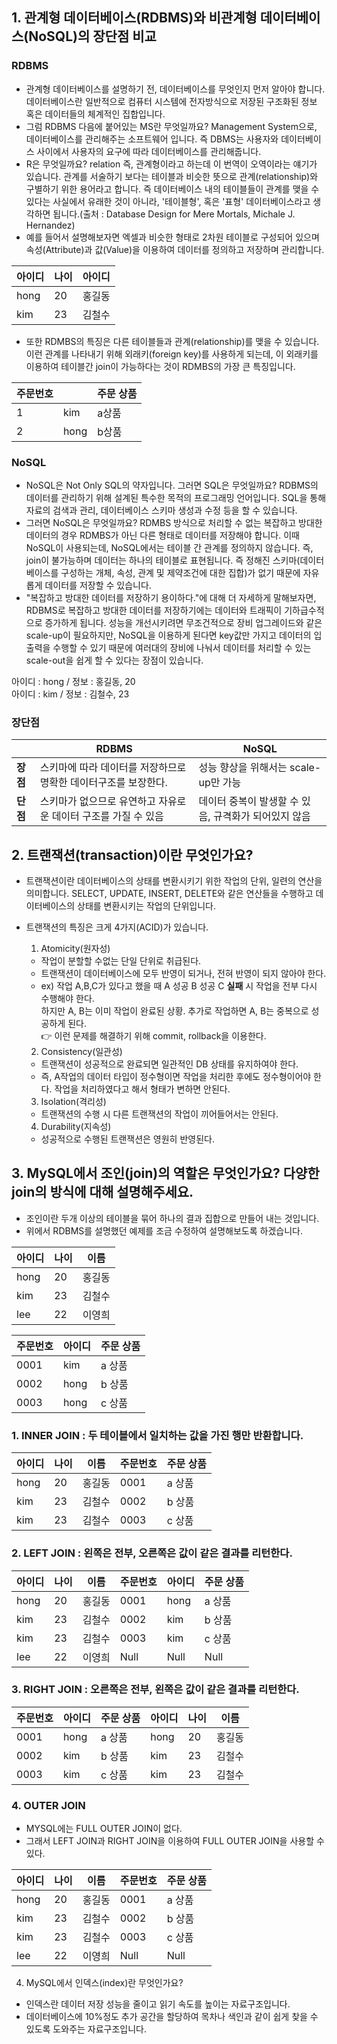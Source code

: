 ## 1. 관계형 데이터베이스(RDBMS)와 비관계형 데이터베이스(NoSQL)의 장단점 비교
### RDBMS
- 관계형 데이터베이스를 설명하기 전, 데이터베이스를 무엇인지 먼저 알아야 합니다. 데이터베이스란 일반적으로 컴퓨터 시스템에 전자방식으로 저장된 구조화된 정보 혹은 데이터들의 체계적인 집합입니다.
- 그럼 RDBMS 다음에 붙어있는 MS란 무엇일까요? Management System으로, 데이터베이스를 관리해주는 소프트웨어 입니다. 즉 DBMS는 사용자와 데이터베이스 사이에서 사용자의 요구에 따라 데이터베이스를 관리해줍니다.
- R은 무엇일까요? relation 즉, 관계형이라고 하는데 이 번역이 오역이라는 얘기가 있습니다. 관계를 서술하기 보다는 테이블과 비슷한 뜻으로 관계(relationship)와 구별하기 위한 용어라고 합니다. 즉 데이터베이스 내의 테이블들이 관계를 맺을 수 있다는 사실에서 유래한 것이 아니라, '테이블형', 혹은 '표형' 데이터베이스라고 생각하면 됩니다.(출처 : Database Design for Mere Mortals, Michale J. Hernandez)
- 예를 들어서 설명해보자면 엑셀과 비슷한 형태로 2차원 테이블로 구성되어 있으며 속성(Attribute)과 값(Value)을 이용하여 데이터를 정의하고 저장하며 관리합니다.

|아이디|나이|아이디|
|------|---|---|
|hong|20|홍길동|
|kim|23|김철수|

- 또한 RDMBS의 특징은 다른 테이블들과 관계(relationship)를 맺을 수 있습니다. 이런 관계를 나타내기 위해 외래키(foreign key)를 사용하게 되는데, 이 외래키를 이용하여 테이블간 join이 가능하다는 것이 RDMBS의 가장 큰 특징입니다.

|주문번호||주문 상품|
|------|---|---|
|1|kim|a상품|
|2|hong|b상품|


### NoSQL
- NoSQL은 Not Only SQL의 약자입니다. 그러면 SQL은 무엇일까요? RDBMS의 데이터를 관리하기 위해 설계된 특수한 목적의 프로그래밍 언어입니다. SQL을 통해 자료의 검색과 관리, 데이터베이스 스키마 생성과 수정 등을 할 수 있습니다.
- 그러면 NoSQL은 무엇일까요? RDMBS 방식으로 처리할 수 없는 복잡하고 방대한 데이터의 경우 RDMBS가 아닌 다른 형태로 데이터를 저장해야 합니다. 이때 NoSQL이 사용되는데, NoSQL에서는 테이블 간 관계를 정의하지 않습니다. 즉, join이 불가능하며 데이터는 하나의 테이블로 표현됩니다. 즉 정해진 스키마(데이터베이스를 구성하는 개체, 속성, 관계 및 제약조건에 대한 집합)가 없기 때문에 자유롭게 데이터를 저장할 수 있습니다.
- "복잡하고 방대한 데이터를 저장하기 용이하다."에 대해 더 자세하게 말해보자면, RDBMS로 복잡하고 방대한 데이터를 저장하기에는 데이터와 트래픽이 기하급수적으로 증가하게 됩니다. 성능을 개선시키려면 무조건적으로 장비 업그레이드와 같은 scale-up이 필요하지만, NoSQL을 이용하게 된다면 key값만 가지고 데이터의 입출력을 수행할 수 있기 때문에 여러대의 장비에 나눠서 데이터를 처리할 수 있는 scale-out을 쉽게 할 수 있다는 장점이 있습니다.

아이디 : hong / 정보 : 홍길동, 20  
아이디 : kim / 정보 : 김철수, 23

### 장단점
| |RDBMS|NoSQL|
|------|---|---|
|**장점**|스키마에 따라 데이터를 저장하므로 명확한 데이터구조를 보장한다.|성능 향상을 위해서는 scale-up만 가능|
|**단점**|스키마가 없으므로 유연하고 자유로운 데이터 구조를 가질 수 있음|데이터 중복이 발생할 수 있음, 규격화가 되어있지 않음|



## 2. 트랜잭션(transaction)이란 무엇인가요?

- 트랜잭션이란 데이터베이스의 상태를 변환시키기 위한 작업의 단위, 일련의 연산을 의미합니다. SELECT, UPDATE, INSERT, DELETE와 같은 연산들을 수행하고 데이터베이스의 상태를 변환시키는 작업의 단위입니다.
- 트랜잭션의 특징은 크게 4가지(ACID)가 있습니다.
  1. Atomicity(원자성)
    - 작업이 분할할 수없는 단일 단위로 취급된다.
    - 트랜잭션이 데이터베이스에 모두 반영이 되거나, 전혀 반영이 되지 않아야 한다.
    - ex) 작업 A,B,C가 있다고 했을 때 A 성공 B 성공 C **실패** 시 작업을 전부 다시 수행해야 한다.  
          하지만 A, B는 이미 작업이 완료된 상황. 추가로 작업하면 A, B는 중복으로 성공하게 된다.  
          👉 이런 문제를 해결하기 위해 commit, rollback을 이용한다. 
  2. Consistency(일관성)
    - 트랜잭션이 성공적으로 완료되면 일관적인 DB 상태를 유지하여야 한다.
    - 즉, A작업의 데이터 타입이 정수형이면 작업을 처리한 후에도 정수형이어야 한다. 작업을 처리하였다고 해서 형태가 변하면 안된다.

  3. Isolation(격리성)
    - 트랜잭션의 수행 시 다른 트랜잭션의 작업이 끼어들어서는 안된다.

  4. Durability(지속성)
    - 성공적으로 수행된 트랜잭션은 영원히 반영된다.


 
## 3. MySQL에서 조인(join)의 역할은 무엇인가요? 다양한 join의 방식에 대해 설명해주세요.

- 조인이란 두개 이상의 테이블을 묶어 하나의 결과 집합으로 만들어 내는 것입니다.
- 위에서 RDBMS를 설명했던 예제를 조금 수정하여 설명해보도록 하겠습니다.


|아이디|나이|이름|
|------|---|---|
|hong|20|홍길동|
|kim|23|김철수|
|lee|22|이영희|

|주문번호|아이디|주문 상품|
|------|---|---|
|0001|kim|a 상품|
|0002|hong|b 상품|
|0003|hong|c 상품|

### 1. INNER JOIN : 두 테이블에서 일치하는 값을 가진 행만 반환합니다.

|아이디|나이|이름|주문번호|주문 상품|
|------|---|---|------|---|
|hong|20|홍길동|0001|a 상품|
|kim|23|김철수|0002|b 상품|
|kim|23|김철수|0003|c 상품|


### 2. LEFT JOIN : 왼쪽은 전부, 오른쪽은 값이 같은 결과를 리턴한다.
|아이디|나이|이름|주문번호|아이디|주문 상품|
|------|---|---|------|---|---|
|hong|20|홍길동|0001|hong|a 상품|
|kim|23|김철수|0002|kim|b 상품|
|kim|23|김철수|0003|kim|c 상품|
|lee|22|이영희|Null|Null|Null|

### 3. RIGHT JOIN : 오른쪽은 전부, 왼쪽은 값이 같은 결과를 리턴한다.
|주문번호|아이디|주문 상품|아이디|나이|이름|
|------|---|---|------|---|---|
|0001|hong|a 상품|hong|20|홍길동|
|0002|kim|b 상품|kim|23|김철수|
|0003|kim|c 상품|kim|23|김철수|


### 4. OUTER JOIN
- MYSQL에는 FULL OUTER JOIN이 없다.
- 그래서 LEFT JOIN과 RIGHT JOIN을 이용하여 FULL OUTER JOIN을 사용할 수 있다.

|아이디|나이|이름|주문번호|주문 상품|
|------|---|---|------|---|
|hong|20|홍길동|0001|a 상품|
|kim|23|김철수|0002|b 상품|
|kim|23|김철수|0003|c 상품|
|lee|22|이영희|Null|Null|

4. MySQL에서 인덱스(index)란 무엇인가요?

- 인덱스란 데이터 저장 성능을 줄이고 읽기 속도를 높이는 자료구조입니다. 
- 데이터베이스에 10%정도 추가 공간을 할당하여 목차나 색인과 같이 쉽게 찾을 수 있도록 도와주는 자료구조입니다.
